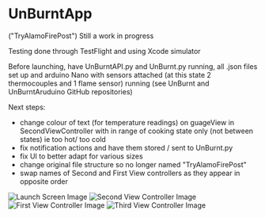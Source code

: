 # UnBurntApp
("TryAlamoFirePost")
Still a work in progress

Testing done through TestFlight and using Xcode simulator

Before launching, have UnBurntAPI.py and UnBurnt.py running, all .json files set up and arduino Nano with sensors attached (at this state 2 thermocouples and 1 flame sensor) running (see UnBurnt and UnBurntAruduino GitHub repositories) 

Next steps:
- change colour of text (for temperature readings) on guageView in SecondViewController with in range of cooking state only (not between states) ie too hot/ too cold
- fix notification actions and have them stored / sent to UnBurnt.py
- fix UI to better adapt for various sizes 
- change original file structure so no longer named "TryAlamoFirePost"
- swap names of Second and First View controllers as they appear in opposite order

![Launch Screen Image]("LaunchScreen.png")
![Second View Controller Image]("SecondViewController.png")
![First View Controller Image]("FirstViewController.png")
![Third View Controller Image]("ThirdViewController.png")
